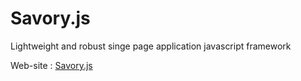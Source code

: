 # Savory.js
Lightweight and robust singe page application javascript framework

Web-site : [Savory.js](http://savoryjs.com)